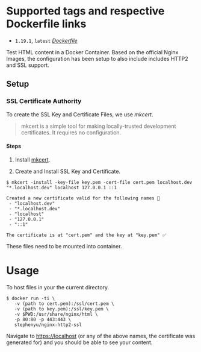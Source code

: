 # Supported tags and respective Dockerfile links

* `1.19.1`, `latest` [_Dockerfile_](https://github.com/stephenyu/docker-nginx-http2-ssl/blob/master/Dockerfile)

Test HTML content in a Docker Container.  Based on the official Nginx Images, the configuration has been
setup to also include includes HTTP2 and SSL support.

## Setup

### SSL Certificate Authority
To create the SSL Key and Certificate Files, we use _mkcert_.

> mkcert is a simple tool for making locally-trusted development certificates. It requires no configuration.

#### Steps
1. Install [mkcert](https://github.com/FiloSottile/mkcert).

2. Create and Install SSL Key and Certificate.

```
$ mkcert -install -key-file key.pem -cert-file cert.pem localhost.dev "*.localhost.dev" localhost 127.0.0.1 ::1

Created a new certificate valid for the following names 📜
 - "localhost.dev"
 - "*.localhost.dev"
 - "localhost"
 - "127.0.0.1"
 - "::1"

The certificate is at "cert.pem" and the key at "key.pem" ✅
```

These files need to be mounted into container.

# Usage

To host files in your the current directory.

```
$ docker run -ti \
   -v (path to cert.pem):/ssl/cert.pem \
   -v (path to key.pem):/ssl/key.pem \
   -v $PWD:/usr/share/nginx/html \
   -p 80:80 -p 443:443 \
   stephenyu/nginx-http2-ssl
```

Navigate to [https://localhost](https://localhost) (or any of the above names, the certificate was generated for) and you should be able to see your content.
